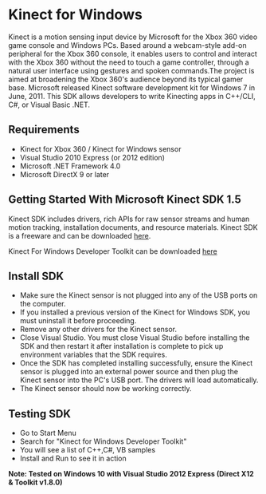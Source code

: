 # Kinect for Windows

Kinect is a motion sensing input device by Microsoft for the Xbox 360 video game console and  Windows PCs. Based around a webcam-style add-on peripheral for the Xbox 360 console, it  enables users to control and interact with the Xbox 360 without the need to touch a game  controller, through a natural user interface using gestures and spoken commands.The project is  aimed at broadening the Xbox 360's audience beyond its typical gamer base. Microsoft released  Kinect software development kit for Windows 7 in June, 2011. This SDK allows developers to 
write Kinecting apps in C++/CLI, C#, or Visual Basic .NET.

## Requirements

- Kinect for Xbox 360 / Kinect for Windows sensor
- Visual Studio 2010 Express (or 2012 edition)
- Microsoft .NET Framework 4.0 
- Microsoft DirectX 9 or later

## Getting Started With Microsoft Kinect SDK 1.5

Kinect SDK includes drivers, rich APIs for raw sensor streams and human motion tracking,  installation documents, and resource materials. Kinect SDK is a freeware and can be  downloaded [here](http://www.softpedia.com/progDownload/Kinect-SDK-Download-190054.html). 

Kinect For Windows Developer Toolkit can be downloaded [here](http://www.softpedia.com/progDownload/Kinect-for-Windows-Developer-Toolkit-Download-217211.html) 

## Install SDK

- Make sure the Kinect sensor is not plugged into any of the USB ports on the computer.
- If you installed a previous version of the Kinect for Windows SDK, you must uninstall it before proceeding.
- Remove any other drivers for the Kinect sensor.
- Close Visual Studio. You must close Visual Studio before installing the SDK and then restart it after installation is complete to pick up environment variables that the SDK requires.
- Once the SDK has completed installing successfully, ensure the Kinect sensor is plugged into an external power source and then plug the Kinect sensor into the PC's USB port. The drivers will load automatically.
- The Kinect sensor should now be working correctly.

## Testing SDK

- Go to Start Menu  
- Search for "Kinect for Windows Developer Toolkit"
- You will see a list of C++,C#, VB samples
- Install and Run to see it in action

**Note: Tested on Windows 10 with Visual Studio 2012 Express (Direct X12 & Toolkit v1.8.0)**
